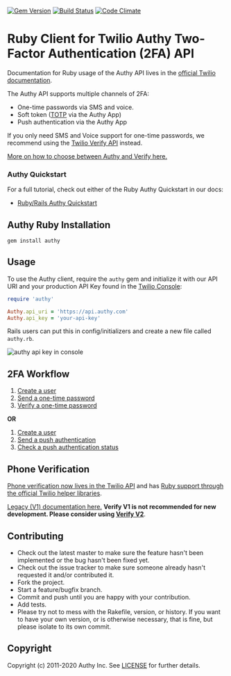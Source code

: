 [![Gem Version](https://badge.fury.io/rb/authy.svg)](https://rubygems.org/gems/authy/) [![Build Status](https://github.com/twilio/authy-ruby/workflows/build/badge.svg)](https://github.com/twilio/authy-ruby/actions) [![Code Climate](https://codeclimate.com/github/authy/authy-ruby.png)](https://codeclimate.com/github/authy/authy-ruby)

# Ruby Client for Twilio Authy Two-Factor Authentication (2FA) API

Documentation for Ruby usage of the Authy API lives in the [official Twilio documentation](https://www.twilio.com/docs/authy/api/).

The Authy API supports multiple channels of 2FA:
* One-time passwords via SMS and voice.
* Soft token ([TOTP](https://www.twilio.com/docs/glossary/totp) via the Authy App)
* Push authentication via the Authy App

If you only need SMS and Voice support for one-time passwords, we recommend using the [Twilio Verify API](https://www.twilio.com/docs/verify/api) instead.

[More on how to choose between Authy and Verify here.](https://www.twilio.com/docs/verify/authy-vs-verify)

### Authy Quickstart

For a full tutorial, check out either of the Ruby Authy Quickstart in our docs:
* [Ruby/Rails Authy Quickstart](https://www.twilio.com/docs/authy/quickstart/two-factor-authentication-ruby-rails)

## Authy Ruby Installation

```
gem install authy
```

## Usage

To use the Authy client, require the `authy` gem and initialize it with our API URI and your production API Key found in the [Twilio Console](https://www.twilio.com/console/authy/applications/):

```ruby
require 'authy'

Authy.api_uri = 'https://api.authy.com'
Authy.api_key = 'your-api-key'
```

Rails users can put this in config/initializers and create a new file called `authy.rb`.

![authy api key in console](https://s3.amazonaws.com/com.twilio.prod.twilio-docs/images/account-security-api-key.width-800.png)

## 2FA Workflow

1. [Create a user](https://www.twilio.com/docs/authy/api/users#enabling-new-user)
2. [Send a one-time password](https://www.twilio.com/docs/authy/api/one-time-passwords)
3. [Verify a one-time password](https://www.twilio.com/docs/authy/api/one-time-passwords#verify-a-one-time-password)

**OR**

1. [Create a user](https://www.twilio.com/docs/authy/api/users#enabling-new-user)
2. [Send a push authentication](https://www.twilio.com/docs/authy/api/push-authentications)
3. [Check a push authentication status](https://www.twilio.com/docs/authy/api/push-authentications#check-approval-request-status)


## <a name="phone-verification"></a>Phone Verification

[Phone verification now lives in the Twilio API](https://www.twilio.com/docs/verify/api) and has [Ruby support through the official Twilio helper libraries](https://www.twilio.com/docs/libraries/ruby).

[Legacy (V1) documentation here.](verify-legacy-v1.md) **Verify V1 is not recommended for new development. Please consider using [Verify V2](https://www.twilio.com/docs/verify/api)**.

## Contributing
* Check out the latest master to make sure the feature hasn't been implemented or the bug hasn't been fixed yet.
* Check out the issue tracker to make sure someone already hasn't requested it and/or contributed it.
* Fork the project.
* Start a feature/bugfix branch.
* Commit and push until you are happy with your contribution.
* Add tests.
* Please try not to mess with the Rakefile, version, or history. If you want to have your own version, or is otherwise necessary, that is fine, but please isolate to its own commit.

## Copyright

Copyright (c) 2011-2020 Authy Inc. See [LICENSE](https://github.com/twilio/authy-ruby/blob/master/LICENSE.txt) for further details.
